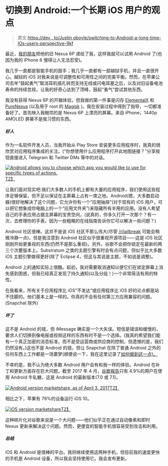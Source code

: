 # 切换到 Android:一个长期 iOS 用户的观点

> 原文:[https://dev . to/Justin oboyle/switching-to-Android-a-long-time-IOs-users-perspective-9kf](https://dev.to/justinoboyle/switching-to-android-a-long-time-ios-users-perspective-9kf)

最近，[我的朋友](https://asharahmed.com)把他的旧 Nexus 6P 递给了我，这样我就可以试用 Android 了(也因为我的 iPhone 6 慢得让人无法忍受)。

我几乎一直都是智能手机的鼓手；我几乎一直都有一部越狱手机，并且一直很开心。越狱的 iOS 对我来说是可调整性和可用性之间的完美平衡。然而，在苹果公司去年“鼓起勇气”取消耳机插孔转而支持无线或闪电耳塞之后，以及对旧设备电池寿命的持续忽视，让我的好奇心达到了顶峰，鼓起“勇气”尝试其他东西。

我没有获得 Nexus 6P 的开箱体验，但我做的第一件事是闪存 [ElementalX](https://forum.xda-developers.com/nexus-6p/orig-development/kernel-elementalx-n6p-t3240571) 和 [PureNexus](https://forum.xda-developers.com/nexus-6/development/rom-pure-nexus-project-t3148214) (以及用于 root 的 [Magisk](https://forum.xda-developers.com/apps/magisk/official-magisk-v7-universal-systemless-t3473445) )。我在安装过程中得到了指导，一切都准备好了。首先映入我眼帘的是 Nexus 6P 上漂亮的屏幕。来自 iPhone，1440p AMOLED 屏幕不是我习惯的东西。

##### [](#the-good)好人

作为一名软件开发人员，当我开始从 Play Store 安装更多应用程序时，我真的很欣赏对应用程序集成的关注。(“你想使用什么应用程序打开此地图链接？”分享按钮直接进入 Telegram 和 Twitter DMs 等中的对话。

[![Android allows you to choose which app you would like to use for specific types of actions.](../Images/f7db4447bf8b6c47af5c430ea5f48098.png)T2】](https://res.cloudinary.com/practicaldev/image/fetch/s--ULrf_XLA--/c_limit%2Cf_auto%2Cfl_progressive%2Cq_auto%2Cw_880/https://static.justinoboyle.com/android-picker.png)

让我们面对现实吧:我们大多数人的手机上都有大量的应用程序，我们使用这些程序足够保留，但不足以保证在主屏幕上占有一席之地。Android(嗯，大多数启动器)很好地解决了这个问题，它允许你有一个“应用抽屉”(对于现有的 iOS 用户，可以把它想象成你电脑上的一个“应用文件夹”)来隐藏所有半用的应用。没有人希望自己的手表应用占据主屏幕的宝贵空间。(说真的，你多久打开一次那个？有一次，去修理你的手表，因为一些粗略的在线指南告诉你它可以解决一些问题？)

Android 社区很棒。这并不是说 iOS 社区不那么伟大(尽管 [/r/jailbreak](https://reddit.com/r/jailbreak) 可能会稍微冷静一点)，但是我注意到 Android 社区似乎很重视开源项目——这是 iOS 社区刚刚开始更重视的东西(仍然不是那么重视)。另外，谷歌不会把你锁定在最新的两三个次要版本上。Substratum 之类的主题引擎有时会有点问题，但似乎比大多数 iOS 主题引擎做得更好(除了 Eclipse 4，但这与其说是主题，不如说是调整)。

Android 上的通知实际上很酷。起初，我对需要取消通知以便它们在锁定屏幕上消失感到困惑，但我已经真正发现了持久通知(以及分组！)一个非常简洁有用的特性。

在我看来，所有关于应用程序比 iOS“不发达”或应用程序比 iOS 好的论点都是站不住脚的。他们基本上是一样的。你真的不会有任何第三方应用兼容的问题。(Snapchat 除外)

##### [](#the-bad)坏了

这不是 Android 的错，但 iMessage 确实是一个大失误。短信是错误和缓慢的，要求人们切换到像电报或视频这样的东西有时不是一个选择。(我真的希望我们能有一个真正加密的消息标准，而不是受运营商或供应商的控制，但遗憾的是，我们仍然没有。)这也不是 Android 的错，但让 Snapchat 在除了普通 Android 之外的任何东西上工作都是一场噩梦(顺便说一下，我在这里记录了[如何做到这一点)。](https://blog.justinoboyle.com/switching-to-android-a-long-time-ios-users-perspective/)

不幸的是，我不认为绝大多数 Android 用户会有和我一样的体验。Android 在补丁和更新方面存在巨大问题。截至 2017 年 4 月，[谷歌报告](https://developer.android.com/about/dashboards/index.html)只有 4.9%的用户在使用 Android 牛轧糖，这是 Android 的最新版本(7.0 或 7.1)。

[![Android version marketshare, as of April 3, 2017](../Images/807da7e2947736178f1bbdebf587416c.png)T2】](https://res.cloudinary.com/practicaldev/image/fetch/s--1hq1b_R8--/c_limit%2Cf_auto%2Cfl_progressive%2Cq_auto%2Cw_880/https://static.justinoboyle.com/android-version.png)

相比之下，苹果有 79%的设备运行 iOS 10。

[![iOS version marketshare](../Images/61c9ef7116d1de0989b5bf42c19b5e2d.png)T2】](https://res.cloudinary.com/practicaldev/image/fetch/s--u7Y62-f9--/c_limit%2Cf_auto%2Cfl_progressive%2Cq_auto%2Cw_880/https://static.justinoboyle.com/ios-version.png)

这种碎片化对谷歌来说是一个大问题——他们似乎正在通过自动像素和即时 Nexus 更新来解决这个问题。然而，更便宜的智能手机很容易受到攻击和利用。

##### [](#in-summary)总结

iOS 和 Android 是很棒的平台。我将继续使用这两种手机，但目前我的速度更快的手机是 Android 设备，所以我会坚持使用它。我会发布更新。